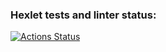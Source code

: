 ### Hexlet tests and linter status:
[![Actions Status](https://github.com/korolvitalii/frontend-project-lvl1/workflows/hexlet-check/badge.svg)](https://github.com/korolvitalii/frontend-project-lvl1/actions)